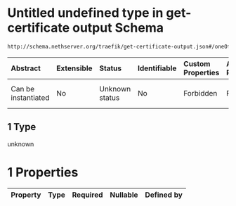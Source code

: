 # Untitled undefined type in get-certificate output Schema

```txt
http://schema.nethserver.org/traefik/get-certificate-output.json#/oneOf/1
```



| Abstract            | Extensible | Status         | Identifiable | Custom Properties | Additional Properties | Access Restrictions | Defined In                                                                                  |
| :------------------ | :--------- | :------------- | :----------- | :---------------- | :-------------------- | :------------------ | :------------------------------------------------------------------------------------------ |
| Can be instantiated | No         | Unknown status | No           | Forbidden         | Forbidden             | none                | [get-certificate-output.json\*](traefik/get-certificate-output.json "open original schema") |

## 1 Type

unknown

# 1 Properties

| Property | Type | Required | Nullable | Defined by |
| :------- | :--- | :------- | :------- | :--------- |
